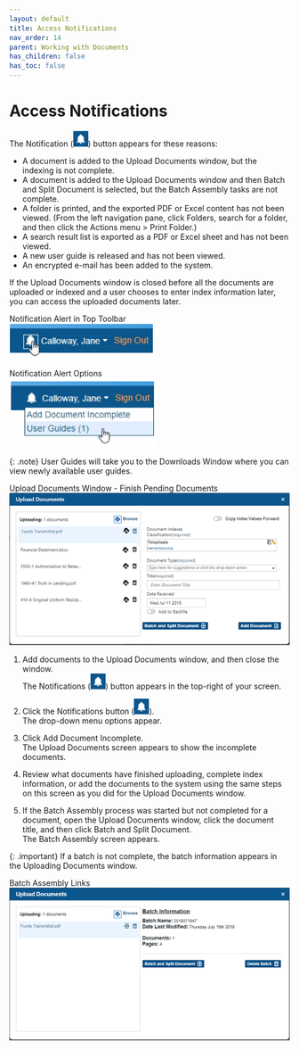 ```yaml
---
layout: default
title: Access Notifications
nav_order: 14
parent: Working with Documents
has_children: false
has_toc: false
---
```

# Access Notifications

The Notification (![Notifications Icon](/assets/images/notification-icon.PNG "Notifications Icon")) button appears for these reasons:
- A document is added to the Upload Documents window, but the indexing is not complete.
- A document is added to the Upload Documents window and then Batch and Split Document is selected, but the Batch Assembly tasks are not complete.
- A folder is printed, and the exported PDF or Excel content has not been viewed. (From the left navigation pane, click Folders, search for a folder, and then click the Actions menu > Print Folder.)
- A search result list is exported as a PDF or Excel sheet and has not been viewed.
- A new user guide is released and has not been viewed.
- An encrypted e-mail has been added to the system.

If the Upload Documents window is closed before all the documents are uploaded or indexed and a user chooses to enter index information later, you can access the uploaded documents later.

Notification Alert in Top Toolbar  
![](/assets/images/notification-menu.png)

Notification Alert Options  
![](/assets/images/notification-menu-drop-down.png)

{: .note}
User Guides will take you to the Downloads Window where you can view newly available user guides.

Upload Documents Window - Finish Pending Documents  
![](/assets/images/Upload-Documents-QAction-Timesheets.PNG)

1. Add documents to the Upload Documents window, and then close the window.  
    The Notifications (![Notifications Icon](/assets/images/notification-icon.PNG "Notifications Icon")) button appears in the top-right of your screen.

2. Click the Notifications button (![Notifications Icon](/assets/images/notification-icon.PNG "Notifications Icon")).  
    The drop-down menu options appear.

3. Click Add Document Incomplete.  
    The Upload Documents screen appears to show the incomplete documents.

4. Review what documents have finished uploading, complete index information, or add the documents to the system using the same steps on this screen as you did for the Upload Documents window.

5. If the Batch Assembly process was started but not completed for a document, open the Upload Documents window, click the document title, and then click Batch and Split Document. \
The Batch Assembly screen appears.

{: .important}
If a batch is not complete, the batch information appears in the Uploading Documents window.

Batch Assembly Links  
![](/assets/images/upload-documents-incomplete-batch.PNG)